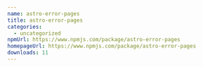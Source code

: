 ```yaml
---
name: astro-error-pages
title: astro-error-pages
categories:
  - uncategorized
npmUrl: https://www.npmjs.com/package/astro-error-pages
homepageUrl: https://www.npmjs.com/package/astro-error-pages
downloads: 11
---
```

